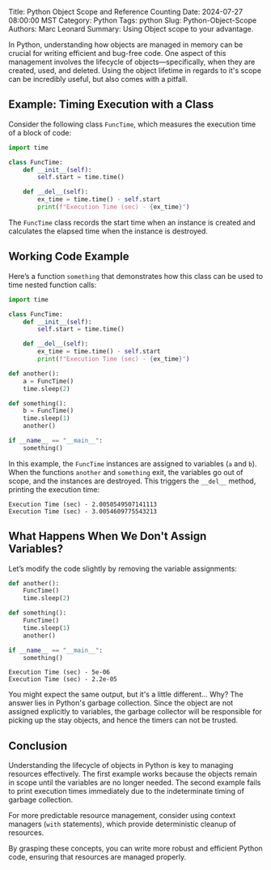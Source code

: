 Title: Python Object Scope and Reference Counting
Date: 2024-07-27 08:00:00 MST
Category: Python
Tags: python
Slug: Python-Object-Scope
Authors: Marc Leonard
Summary: Using Object scope to your advantage.

In Python, understanding how objects are managed in memory can be crucial for writing efficient and bug-free code. One aspect of this management involves the lifecycle of objects—specifically, when they are created, used, and deleted. Using the object lifetime in regards to it's scope can be incredibly useful, but also comes with a pitfall.

## Example: Timing Execution with a Class

Consider the following class `FuncTime`, which measures the execution time of a block of code:

```python
import time

class FuncTime:
	def __init__(self):
		self.start = time.time()

	def __del__(self):
		ex_time = time.time() - self.start
		print(f"Execution Time (sec) - {ex_time}")

```

The `FuncTime` class records the start time when an instance is created and calculates the elapsed time when the instance is destroyed. 

## Working Code Example

Here’s a function `something` that demonstrates how this class can be used to time nested function calls:

```python
import time

class FuncTime:
	def __init__(self):
		self.start = time.time()

	def __del__(self):
		ex_time = time.time() - self.start
		print(f"Execution Time (sec) - {ex_time}")

def another():
	a = FuncTime()
	time.sleep(2)

def something():
	b = FuncTime()
	time.sleep(1)
	another()

if __name__ == "__main__":
	something()
```

In this example, the `FuncTime` instances are assigned to variables (`a` and `b`). When the functions `another` and `something` exit, the variables go out of scope, and the instances are destroyed. This triggers the `__del__` method, printing the execution time:

```
Execution Time (sec) - 2.0050549507141113
Execution Time (sec) - 3.0054609775543213
```

## What Happens When We Don't Assign Variables?

Let’s modify the code slightly by removing the variable assignments:

```python
def another():
    FuncTime()
    time.sleep(2)

def something():
    FuncTime()
    time.sleep(1)
    another()

if __name__ == "__main__":
    something()
```

```
Execution Time (sec) - 5e-06
Execution Time (sec) - 2.2e-05
```

You might expect the same output, but it's a little different... Why? The answer lies in Python's garbage collection. Since the object are not assigned explicitly to variables, the garbage collector will be responsible for picking up the stay objects, and hence the timers can not be trusted.

## Conclusion

Understanding the lifecycle of objects in Python is key to managing resources effectively. The first example works because the objects remain in scope until the variables are no longer needed. The second example fails to print execution times immediately due to the indeterminate timing of garbage collection.

For more predictable resource management, consider using context managers (`with` statements), which provide deterministic cleanup of resources.

By grasping these concepts, you can write more robust and efficient Python code, ensuring that resources are managed properly.
